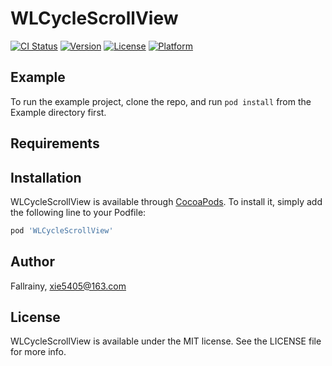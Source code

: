 # WLCycleScrollView

[![CI Status](http://img.shields.io/travis/Fallrainy/WLCycleScrollView.svg?style=flat)](https://travis-ci.org/Fallrainy/WLCycleScrollView)
[![Version](https://img.shields.io/cocoapods/v/WLCycleScrollView.svg?style=flat)](http://cocoapods.org/pods/WLCycleScrollView)
[![License](https://img.shields.io/cocoapods/l/WLCycleScrollView.svg?style=flat)](http://cocoapods.org/pods/WLCycleScrollView)
[![Platform](https://img.shields.io/cocoapods/p/WLCycleScrollView.svg?style=flat)](http://cocoapods.org/pods/WLCycleScrollView)

## Example

To run the example project, clone the repo, and run `pod install` from the Example directory first.

## Requirements

## Installation

WLCycleScrollView is available through [CocoaPods](http://cocoapods.org). To install
it, simply add the following line to your Podfile:

```ruby
pod 'WLCycleScrollView'
```

## Author

Fallrainy, xie5405@163.com

## License

WLCycleScrollView is available under the MIT license. See the LICENSE file for more info.
